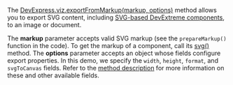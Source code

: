 The [DevExpress.viz.exportFromMarkup(markup, options)](/Documentation/ApiReference/Common/utils/viz/Methods/#exportFromMarkupmarkup_options) method allows you to export SVG content, including [SVG-based DevExtreme components](/Documentation/Guide/Themes_and_Styles/HTML-_and_SVG-Based_Widgets/), to an image or document.
<!--split-->
 
The **markup** parameter accepts valid SVG markup (see the `prepareMarkup()` function in the code). To get the markup of a component, call its [svg()](/Documentation/ApiReference/UI_Components/dxChart/Methods/#svg) method. The **options** parameter accepts an object whose fields configure export properties. In this demo, we specify the `width`, `height`, `format`, and `svgToCanvas` fields.  Refer to the [method description](/Documentation/ApiReference/Common/utils/viz/Methods/#exportFromMarkupmarkup_options) for more information on these and other available fields.